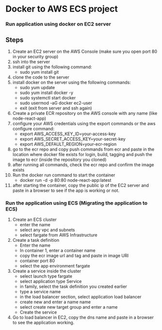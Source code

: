 # Docker to AWS ECS project
### Run application using docker on EC2 server
## Steps
1. Create an EC2 server on the AWS Console (make sure you open port 80 in your security group)
2. ssh into the server
3. install git using the following command:
    * sudo yum install git
4. clone the code to the server
5. install docker on the server using the following commands:
    * sudo yum update
    * sudo yum install docker -y
    * sudo systemctl start docker
    * sudo usermod -aG docker ec2-user
    * exit (exit from server and ssh again)
6. Create a private ECR repository on the AWS console with any name (like node-react-app)
7. configure your AWS credentials using  the export commands or the aws configure command:
    * export AWS_ACCESS_KEY_ID=your-access-key
    * export AWS_SECRET_ACCESS_KEY=your-secret-key
    * export AWS_DEFAULT_REGION=your-ecr-region
8. go to the ecr repo and copy push commands from ecr and paste in the location where docker file exists for login, build, tagging and push the image to ecr (inside the repository you cloned)
9. after running all commands, check the ecr repo and confirm the image exists
10. Run the docker run command to start the container
    * docker run -d -p 80:80 node-react-app:latest
11. after starting the container, copy the public ip of the EC2 server and paste in a browser to see if the app is working or not.

### Run the application using ECS (Migrating the application to ECS)

1. Create an ECS cluster
    * enter the name
    * select any vpc and subnets
    * select fargate from AWS Infrastructure
2. Create a task definition
    * Enter the name
    * In container 1, enter a container name
    * copy the ecr image url and tag and paste in image URI
    * container port 80
    * select the app environment fargate
3. Create a service inside the cluster
    * select launch type fargate
    * select application type Service
    * in family, select the task definition you created earlier
    * type a service name
    * in the load balancer section, select application load balancer
    * create new and enter a name name
    * select create new target group and enter a name
    * Create the service 
4. Go to load balancer in EC2, copy the dns name and paste in a browser to see the application working.